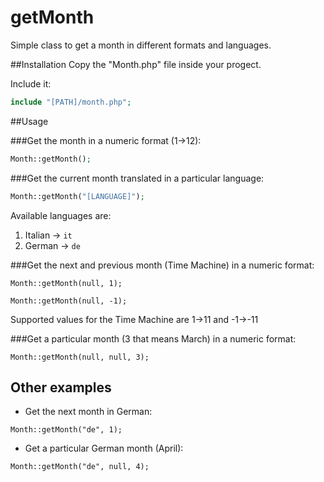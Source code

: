 # getMonth
Simple class to get a month in different formats and languages.

##Installation
Copy the "Month.php" file inside your progect.

Include it:
```php
include "[PATH]/month.php";
```

##Usage

###Get the month in a numeric format (1->12):

```php
Month::getMonth();
```

###Get the current month translated in a particular language:

```php
Month::getMonth("[LANGUAGE]");
```

Available languages are:

1. Italian -> ```it```
2. German -> ```de```

###Get the next and previous month (Time Machine) in a numeric format:

``` Month::getMonth(null, 1); ```

``` Month::getMonth(null, -1); ```

Supported values for the Time Machine are 1->11 and -1->-11

###Get a particular month (3 that means March) in a numeric format:

``` Month::getMonth(null, null, 3); ```

## Other examples
- Get the next month in German:

``` Month::getMonth("de", 1); ```

- Get a particular German month (April):

``` Month::getMonth("de", null, 4); ```